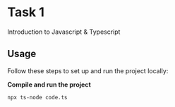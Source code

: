 # Task 1

Introduction to Javascript & Typescript

## Usage

Follow these steps to set up and run the project locally:

**Compile and run the project**

```sh
npx ts-node code.ts
```
